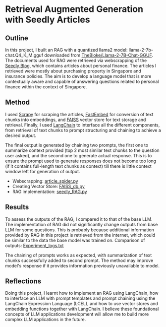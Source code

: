 # Retrieval Augmented Generation with Seedly Articles

## Outline
In this project, I built an RAG with a quantized llama2 model: llama-2-7b-chat.Q4_K_M.gguf downloaded from [TheBloke/Llama-2-7B-Chat-GGUF](https://huggingface.co/TheBloke/Llama-2-7B-Chat-GGUF/tree/main). The documents used for RAG were retrieved via webscrapping of the [Seedly Blog](https://blog.seedly.sg), which contains articles about personal finance. The articles I retrieved were mostly about purchasing property in Singapore and insurance policies. The aim is to develop a language model that is more contextually aware and capable of answering questions related to personal finance within the context of Singapore.

## Method
I used [Scrapy](https://scrapy.org) for scraping the articles, [FastEmbed](https://github.com/qdrant/fastembed) for conversion of text chunks into embeddings, and [FAISS](https://github.com/facebookresearch/faiss) vector store for text storage and retrieval. Finally, I used [LangChain](https://www.langchain.com) to interface all the different components, from retrieval of text chunks to prompt structuring and chaining to achieve a desired output.

The final output is generated by chaining two prompts, the first one to summarize context provided (top 2 most similar text chunks to the question user asked), and the second one to generate actual response. This is to ensure the prompt used to generate responses does not become too long (if it contains full-length text chunks as context) till there is little context window left for generation of output.

- Webscrapping: [article_spider.py](https://github.com/RoydonTay/Seedly_Articles_RAG/blob/main/seedly_scrape/spiders/article_spider.py)
- Creating Vector Store: [FAISS_db.py](https://github.com/RoydonTay/Seedly_Articles_RAG/blob/main/FAISS_db.py)
- RAG implementation: [seedly_RAG.py](https://github.com/RoydonTay/Seedly_Articles_RAG/blob/main/seedly_RAG.py)

## Results
To assess the outputs of the RAG, I compared it to that of the base LLM. The implementation of RAG did not significantly change outputs from base LLM for some questions. This is probably because additional information provided by RAG in this project is retrieved from the internet, which could be similar to the data the base model was trained on.  Comparison of outputs: [Experiment_logs.txt](https://github.com/RoydonTay/Seedly_Articles_RAG/blob/main/Experiment_logs.txt)

The chaining of prompts works as expected, with summarization of text chunks successfully added to second prompt. The method may improve model's response if it provides information previously unavailable to model.

## Reflections
Doing this project, I learnt how to implement an RAG using LangChain, how to interface an LLM with prompt templates and prompt chaining using the LangChain Expression Language (LCEL), and how to use vector stores and embedding functions together with LangChain. I believe these foundational concepts of LLM applications development will allow me to build more complex LLM applications in the future.
